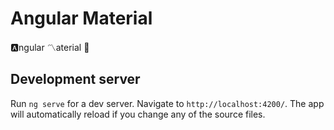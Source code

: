 # Angular Material
🅰️ngular 〽️aterial 🎈

## Development server

Run `ng serve` for a dev server. Navigate to `http://localhost:4200/`. The app will automatically reload if you change any of the source files.

